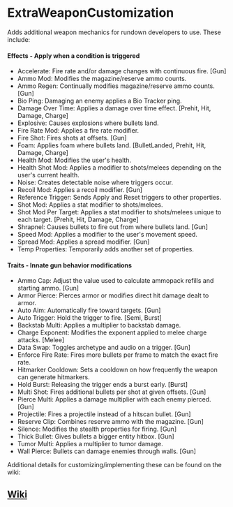 # ExtraWeaponCustomization

Adds additional weapon mechanics for rundown developers to use. These include:

#### Effects - Apply when a condition is triggered
- Accelerate: Fire rate and/or damage changes with continuous fire. [Gun]
- Ammo Mod: Modifies the magazine/reserve ammo counts.
- Ammo Regen: Continually modifies magazine/reserve ammo counts. [Gun]
- Bio Ping: Damaging an enemy applies a Bio Tracker ping.
- Damage Over Time: Applies a damage over time effect. [Prehit, Hit, Damage, Charge]
- Explosive: Causes explosions where bullets land.
- Fire Rate Mod: Applies a fire rate modifier.
- Fire Shot: Fires shots at offsets. [Gun]
- Foam: Applies foam where bullets land. [BulletLanded, Prehit, Hit, Damage, Charge]
- Health Mod: Modifies the user's health.
- Health Shot Mod: Applies a modifier to shots/melees depending on the user's current health.
- Noise: Creates detectable noise where triggers occur.
- Recoil Mod: Applies a recoil modifier. [Gun]
- Reference Trigger: Sends Apply and Reset triggers to other properties.
- Shot Mod: Applies a stat modifier to shots/melees.
- Shot Mod Per Target: Applies a stat modifier to shots/melees unique to each target. [Prehit, Hit, Damage, Charge]
- Shrapnel: Causes bullets to fire out from where bullets land. [Gun]
- Speed Mod: Applies a modifier to the user's movement speed.
- Spread Mod: Applies a spread modifier. [Gun]
- Temp Properties: Temporarily adds another set of properties.

#### Traits - Innate gun behavior modifications
- Ammo Cap: Adjust the value used to calculate ammopack refills and starting ammo. [Gun]
- Armor Pierce: Pierces armor or modifies direct hit damage dealt to armor.
- Auto Aim: Automatically fire toward targets. [Gun]
- Auto Trigger: Hold the trigger to fire. [Semi, Burst]
- Backstab Multi: Applies a multiplier to backstab damage.
- Charge Exponent: Modifies the exponent applied to melee charge attacks. [Melee]
- Data Swap: Toggles archetype and audio on a trigger. [Gun]
- Enforce Fire Rate: Fires more bullets per frame to match the exact fire rate.
- Hitmarker Cooldown: Sets a cooldown on how frequently the weapon can generate hitmarkers.
- Hold Burst: Releasing the trigger ends a burst early. [Burst]
- Multi Shot: Fires additional bullets per shot at given offsets. [Gun]
- Pierce Multi: Applies a damage multiplier with each enemy pierced. [Gun]
- Projectile: Fires a projectile instead of a hitscan bullet. [Gun]
- Reserve Clip: Combines reserve ammo with the magazine. [Gun]
- Silence: Modifies the stealth properties for firing. [Gun]
- Thick Bullet: Gives bullets a bigger entity hitbox. [Gun]
- Tumor Multi: Applies a multiplier to tumor damage.
- Wall Pierce: Bullets can damage enemies through walls. [Gun]

Additional details for customizing/implementing these can be found on the wiki:

## [Wiki](https://github.com/Dinorush/ExtraWeaponCustomization/wiki)
